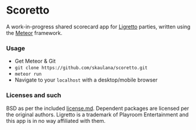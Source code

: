 # Scoretto

A work-in-progress shared scorecard app for [Ligretto][1] parties,
written using the [Meteor][2] framework.

### Usage

* Get Meteor & Git
* `git clone https://github.com/skaulana/scoretto.git`
* `meteor run`
* Navigate to your `localhost` with a desktop/mobile browser

### Licenses and such

BSD as per the included [license.md][3]. Dependent packages are licensed
per the original authors. Ligretto is a trademark of Playroom Entertainment
and this app is in no way affiliated with them.

[1]: https://en.wikipedia.org/wiki/Ligretto
[2]: https://www.meteor.com/
[3]: https://github.com/skaulana/scoretto/blob/master/license.md
